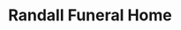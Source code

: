 ---
title: "Randall Funeral Home"
url: /woodbridge/randall-funeral-home/
shop: funeral directors
---